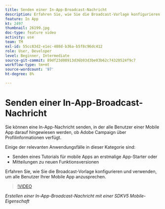 ```yaml
---
title: Senden einer In-App-Broadcast-Nachricht
description: Erfahren Sie, wie Sie die Broadcast-Vorlage konfigurieren und verwenden, um alle Benutzer Ihrer Mobile App anzusprechen.
feature: In App
kt: 2497
thumbnail: 26199.jpg
doc-type: feature video
activity: use
team: TM
exl-id: 55cc83d2-e1ec-488d-b36a-b5f8c96dc412
role: User, Developer
level: Beginner, Intermediate
source-git-commit: 89df23d00913d36b93d3be03b62c74320524f9c7
workflow-type: tm+mt
source-wordcount: '97'
ht-degree: 8%

---
```


# Senden einer In-App-Broadcast-Nachricht

Sie können eine In-App-Nachricht senden, in der alle Benutzer einer Mobile App darauf hingewiesen werden, ob Adobe Campaign über Profilinformationen verfügt.

Einige der relevanten Anwendungsfälle in dieser Kategorie sind:

* Senden eines Tutorials für mobile Apps an erstmalige App-Starter oder
* Mitteilungen zu neuen Funktionsversionen

Erfahren Sie, wie Sie die Broadcast-Vorlage konfigurieren und verwenden, um alle Benutzer Ihrer Mobile App anzusprechen.

>[!VIDEO](https://video.tv.adobe.com/v/26199?quality=12&learn=on)

*Erstellen einer In-App-Broadcast-Nachricht mit einer SDKV5 Mobile-Eigenschaft*
